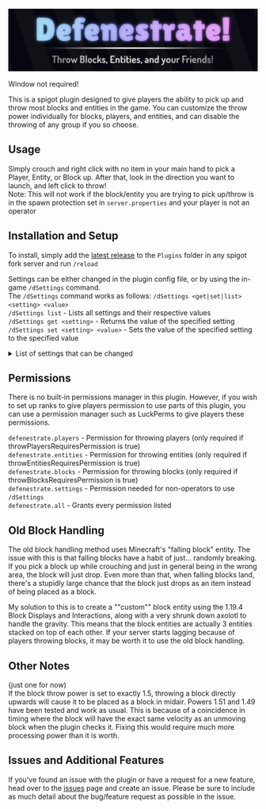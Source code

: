 
![defenestrateBanner.png](images%2FdefenestrateBanner.png)

Window not required!  

This is a spigot plugin designed to give players the ability to pick up and throw most blocks and entities in the game. You can customize the throw power individually for blocks, players, and entities, and can disable the throwing of any group if you so choose.

## Usage
Simply crouch and right click with no item in your main hand to pick a Player, Entity, or Block up. After that, look in the direction you want to launch, and left click to throw!  
Note: This will not work if the block/entity you are trying to pick up/throw is in the spawn protection set in `server.properties` and your player is not an operator

## Installation and Setup
To install, simply add the [latest release](https://github.com/Pm7-dev/Defenestrate/releases) to the `Plugins` folder in any spigot fork server and run `/reload`

Settings can be either changed in the plugin config file, or by using the in-game `/dSettings` command.  
The `/dSettings` command works as follows:
`/dSettings <get|set|list> <setting> <value>`  
`/dSettings list` - Lists all settings and their respective values  
`/dSettings get <setting>` - Returns the value of the specified setting  
`/dSettings set <setting> <value>` - Sets the value of the specified setting to the specified value


<details>
  <summary> List of settings that can be changed </summary>

Power settings:
- `playerThrowPower (Default: 1.6)` - The power at which players are thrown
- `entityThrowPower (Default: 1.6)` - The power at which other entities are thrown
- `blockThrowPower (Default: 1.6)` - The power at which blocks are thrown

Feature toggles:
- `playerThrowEnabled (Default: true)` - If any player will be allowed to throw players
- `entityThrowEnabled (Default: true)` - If any player will be allowed to throw other entities
- `blockThrowEnabled (Default: true)` - If any player will be allowed to throw blocks

Permission settings:
- `throwPlayersRequiresPermission (Default: false)` - If players need a permission to throw players (only used if playerThrowEnabled is true)
- `throwEntitiesRequiresPermission (Default: false)` - If players need a permission to throw entities (only used if entityThrowEnabled is true)
- `throwBlocksRequiresPermission (Default: false)` - If players need a permission to throw blocks (only used if blockThrowEnabled is true)

Other settings:
- `oldBlockHandling (Default: false)` - Uses a simpler method of handling the picking up and throwing of blocks (not recommended, more info [here](https://github.com/Pm7-dev/Defenestrate#old-block-handling))
- `breakThingsMode (Default: false)` - Removes the filter stopping players from picking up and throwing illegal blocks (nether portals, bedrock, barriers)

</details>

## Permissions
There is no built-in permissions manager in this plugin. However, if you wish to set up ranks to give players permission to use parts of this plugin, you can use a permission manager such as LuckPerms to give players these permissions.  

`defenestrate.players` - Permission for throwing players (only required if throwPlayersRequiresPermission is true)  
`defenestrate.entities` - Permission for throwing entities (only required if throwEntitiesRequiresPermission is true)  
`defenestrate.blocks` - Permission for throwing blocks (only required if throwBlocksRequiresPermission is true)  
`defenestrate.settings` - Permission needed for non-operators to use `/dSettings`  
`defenestrate.all` - Grants every permission listed

## Old Block Handling
The old block handling method uses Minecraft's "falling block" entity. The issue with this is that falling blocks have a habit of just... randomly breaking. If you pick a block up while crouching and just in general being in the wrong area, the block will just drop. Even more than that, when falling blocks land, there's a stupidly large chance that the block just drops as an item instead of being placed as a block.

My solution to this is to create a ""custom"" block entity using the 1.19.4 Block Displays and Interactions, along with a very shrunk down axolotl to handle the gravity. This means that the block entities are actually 3 entities stacked on top of each other. If your server starts lagging because of players throwing blocks, it may be worth it to use the old block handling. 

## Other Notes
(just one for now)  
If the block throw power is set to exactly 1.5, throwing a block directly upwards will cause it to be placed as a block in midair. Powers 1.51 and 1.49 have been tested and work as usual. This is because of a coincidence in timing where the block will have the exact same velocity as an unmoving block when the plugin checks it. Fixing this would require much more processing power than it is worth.

## Issues and Additional Features
If you've found an issue with the plugin or have a request for a new feature, head over to the [issues](https://github.com/Pm7-dev/Defenestrate/issues) page and create an issue. Please be sure to include as much detail about the bug/feature request as possible in the issue.
